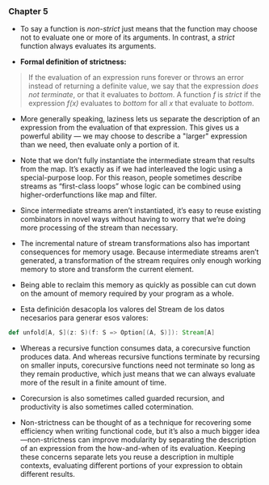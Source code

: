 ### Chapter 5

* To say a function is _non-strict_ just means that the function may choose not to evaluate one or more of its arguments. In contrast, a _strict_ function always evaluates its arguments.

* **Formal definition of strictness:**

> If the evaluation of an expression runs forever or throws an error instead of returning a definite value, we say that the expression _does not terminate_, or that it evaluates to _bottom_. A function _f_ is _strict_ if the expression _f(x)_ evaluates to _bottom_ for all _x_ that evaluate to _bottom_.

* More generally speaking, laziness lets us separate the description of an expression from the evaluation of that expression. This gives us a powerful ability — we may choose to describe a "larger" expression than we need, then evaluate only a portion of it.

* Note that we don’t fully instantiate the intermediate stream that results from the map. It’s exactly as if we had interleaved the logic using a special-purpose loop. For this reason, people sometimes describe streams as “first-class loops” whose logic can be combined using higher-orderfunctions like map and filter.

* Since intermediate streams aren’t instantiated, it’s easy to reuse existing combinators in novel ways without having to worry that we’re doing more processing of the stream than necessary.

* The incremental nature of stream transformations also has important consequences for memory usage. Because intermediate streams aren’t generated, a transformation of the stream requires only enough working memory to store and transform the current element.

* Being able to reclaim this memory as quickly as possible can cut down on the amount of memory required by your program as a whole.

* Esta definición desacopla los valores del Stream de los datos necesarios para generar esos valores:

```scala
def unfold[A, S](z: S)(f: S => Option[(A, S)]): Stream[A]
```

* Whereas a recursive function consumes data, a corecursive function produces data. And whereas recursive functions terminate by recursing on smaller inputs, corecursive functions need not terminate so long as they remain productive, which just means that we can always evaluate more of the result in a finite amount of time.

* Corecursion is also sometimes called guarded recursion, and productivity is also sometimes called cotermination.

* Non-strictness can be thought of as a technique for recovering some efficiency when writing functional code, but it’s also a much bigger idea—non-strictness can improve modularity by separating the description of an expression from the how-and-when of its evaluation. Keeping these concerns separate lets you reuse a description in multiple contexts, evaluating different portions of your expression to obtain different results. 
